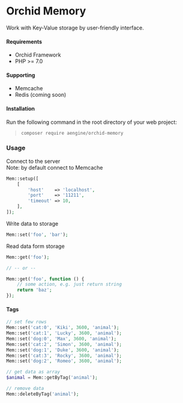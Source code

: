 Orchid Memory
====
Work with Key-Value storage by user-friendly interface.

#### Requirements
* Orchid Framework
* PHP >= 7.0

#### Supporting
* Memcache
* Redis (coming soon)

#### Installation
Run the following command in the root directory of your web project:
  
> `composer require aengine/orchid-memory`

### Usage
Connect to the server  
Note: by default connect to Memcache
```php
Mem::setup([
    [
        'host'    => 'localhost',
        'port'    => '11211',
        'timeout' => 10,
    ],
]);
```

Write data to storage
```php
Mem::set('foo', 'bar');
```

Read data form storage
```php
Mem::get('foo');

// -- or --

Mem::get('foo', function () {
    // some action, e.g. just return string
    return 'baz';
});
```

#### Tags

```php
// set few rows
Mem::set('cat:0', 'Kiki', 3600, 'animal');
Mem::set('cat:1', 'Lucky', 3600, 'animal');
Mem::set('dog:0', 'Max', 3600, 'animal');
Mem::set('cat:2', 'Simon', 3600, 'animal');
Mem::set('dog:1', 'Duke', 3600, 'animal');
Mem::set('cat:3', 'Rocky', 3600, 'animal');
Mem::set('dog:2', 'Romeo', 3600, 'animal');

// get data as array
$animal = Mem::getByTag('animal');

// remove data
Mem::deleteByTag('animal');
```
